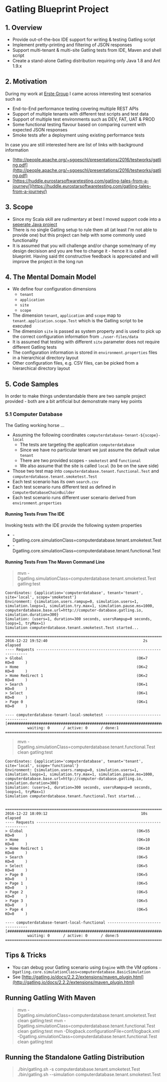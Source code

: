 # Gatling Blueprint Project

## 1. Overview

* Provide out-of-the-box IDE support for writing & testing Gatling script 
* Implement pretty-printing and filtering of JSON responses
* Support multi-tenant & multi-site Gatling tests from IDE, Maven and shell script
* Create a stand-alone Gatling distribution requiring only Java 1.8 and Ant 1.9.x

## 2. Motivation

During my work at [Erste Group](https://www.erstegroup.com) I came across interesting test scenarios such as

* End-to-End performance testing covering multiple REST APIs
* Support of multiple tenants with different test scripts and test data
* Support of multiple test environments such as DEV, FAT, UAT & PROD
* Some functional testing flavour based on comparing current with expected JSON responses
* Smoke tests afer a deployment using existing performance tests

In case you are still interested here are list of links with background information

* [http://people.apache.org/~sgoeschl/presentations/2016/testworks/gatling.pdf](http://people.apache.org/~sgoeschl/presentations/2016/testworks/gatling.pdf)
* [https://huddle.eurostarsoftwaretesting.com/gatling-tales-from-a-journey/](https://huddle.eurostarsoftwaretesting.com/gatling-tales-from-a-journey/)

## 3. Scope

* Since my Scala skill are rudimentary at best I moved support code into a [seperate Java project](https://github.com/sgoeschl/gatling-blueprint-extensions)
* There is no single Gatling setup to rule them all (at least I'm not able to provide one) but this project can help with some commonly used functionality
* It is assumed that you will challenge and/or change some/many of my design decisison and you are free to change it - hence it is called blueprint. Having said tht constructive feedback is appreciated and will improve the project in the long run

## 4. The Mental Domain Model

* We define four configuration dimensions
    * `tenant`
    * `application`
    * `site`
    * `scope`
* The dimension `tenant`, `application` and `scope` map to `tenant.application.scope.Test` which is the Gatling script to be executed
* The dimension `site` is passed as system property and is used to pick up the correct configuration information from `./user-files/data`
* It is assumed that testing with different `site` parameter does not require different Gatling tests
* The configuration information is stored in `environment.properties` files in a hierarchical directory layout
* Other configuration files, e.g. CSV files, can be picked from a hierarchical directory layout

## 5. Code Samples

In order to make things understandable there are two sample project provided - both are a bit artificial but demonstrate many key points

### 5.1 Computer Database

The Gatling working horse ...

* Assuming the following coordinates `computerdatabase-tenant-${scope}-local`
    * The tests are targeting the application `computerdatabase`
    * Since we have no particular tenant we just assume the default value `tenant`
    * There are two provided scopes - `smoketest` and `functional`
    * We also assume that the site is called `local` (to be on the save side)
* Those two test map into `computerdatabase.tenant.functional.Test` and `computerdatabase.tenant.smoketest.Test`
* Each test scenario has its own `search.csv`
* Each test scenario runs different test as defined in `ComputerDatabaseChainBuilder`
* Each test scenario runs different user scenario derived from `environment.properties`

#### Running Tests From The IDE

Invoking tests with the IDE provide the following system properties

* -Dgatling.core.simulationClass=computerdatabase.tenant.smoketest.Test
* -Dgatling.core.simulationClass=computerdatabase.tenant.functional.Test

#### Running Tests From The Maven Command Line

> mvn -Dgatling.simulationClass=computerdatabase.tenant.smoketest.Test gatling:test

```
Coordinates: {application='computerdatabase', tenant='tenant', site='local', scope='smoketest'}
Environment: {simulation.users.rampup=0, simulation.users=1, simulation.loops=1, simulation.try.max=1, simulation.pause.ms=1000, computerdatabase.base.url=http://computer-database.gatling.io, simulation.duration=300}
Simulation: (users=1, duration=300 seconds, usersRampup=0 seconds, loops=1, tryMax=1)
Simulation computerdatabase.tenant.smoketest.Test started...

================================================================================
2016-12-22 19:52:40                                           2s elapsed
---- Requests ------------------------------------------------------------------
> Global                                                   (OK=7      KO=0     )
> Home                                                     (OK=2      KO=0     )
> Home Redirect 1                                          (OK=2      KO=0     )
> Search                                                   (OK=1      KO=0     )
> Select                                                   (OK=1      KO=0     )
> Page 0                                                   (OK=1      KO=0     )

---- computerdatabase-tenant-local-smoketest -----------------------------------
[##########################################################################]100%
          waiting: 0      / active: 0      / done:1     
================================================================================
```


> mvn -Dgatling.simulationClass=computerdatabase.tenant.functional.Test clean gatling:test

```
Coordinates: {application='computerdatabase', tenant='tenant', site='local', scope='functional'}
Environment: {simulation.users.rampup=0, simulation.users=1, simulation.loops=1, simulation.try.max=1, simulation.pause.ms=1000, computerdatabase.base.url=http://computer-database.gatling.io, simulation.duration=300}
Simulation: (users=1, duration=300 seconds, usersRampup=0 seconds, loops=1, tryMax=1)
Simulation computerdatabase.tenant.functional.Test started...


================================================================================
2016-12-22 18:09:12                                          10s elapsed
---- Requests ------------------------------------------------------------------
> Global                                                   (OK=55     KO=0     )
> Home                                                     (OK=10     KO=0     )
> Home Redirect 1                                          (OK=10     KO=0     )
> Search                                                   (OK=5      KO=0     )
> Select                                                   (OK=5      KO=0     )
> Page 0                                                   (OK=5      KO=0     )
> Page 1                                                   (OK=5      KO=0     )
> Page 2                                                   (OK=5      KO=0     )
> Page 3                                                   (OK=5      KO=0     )
> Page 4                                                   (OK=5      KO=0     )

---- computerdatabase-tenant-local-functional ----------------------------------
[##########################################################################]100%
          waiting: 0      / active: 0      / done:5     
================================================================================
```


## Tips & Tricks

* You can debug your Gatling scenario using `Engine` with the VM options `-Dgatling.core.simulationClass=computerdatabase.BasicSimulation`
* See [http://gatling.io/docs/2.2.2/extensions/maven_plugin.html](http://gatling.io/docs/2.2.2/extensions/maven_plugin.html)

## Running Gatling With Maven

> mvn -Dgatling.simulationClass=computerdatabase.tenant.smoketest.Test clean gatling:test
> mvn -Dgatling.simulationClass=computerdatabase.tenant.functional.Test clean gatling:test
> mvn -Dlogback.configurationFile=conf/logback.xml -Dgatling.simulationClass=computerdatabase.tenant.functional.Test clean gatling:test

## Running the Standalone Gatling Distribution

> ./bin/gatling.sh -s computerdatabase.tenant.smoketest.Test
> ./bin/gatling.sh --simulation computerdatabase.tenant.smoketest.Test


